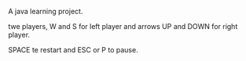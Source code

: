 A java learning project.

twe players, W and S for left player and arrows UP and DOWN for right player.

SPACE te restart and ESC or P to pause. 
